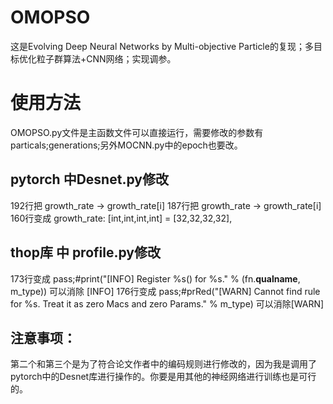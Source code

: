 # OMOPSO
这是Evolving Deep Neural Networks by Multi-objective Particle的复现；多目标优化粒子群算法+CNN网络；实现调参。
# 使用方法
OMOPSO.py文件是主函数文件可以直接运行，需要修改的参数有particals;generations;另外MOCNN.py中的epoch也要改。
## pytorch 中Desnet.py修改
192行把 growth_rate -> growth_rate[i]
187行把 growth_rate -> growth_rate[i]
160行变成 growth_rate: [int,int,int,int] = [32,32,32,32],
## thop库 中 profile.py修改
173行变成 pass;#print("[INFO] Register %s() for %s." % (fn.__qualname__, m_type)) 可以消除 [INFO]
176行变成 pass;#prRed("[WARN] Cannot find rule for %s. Treat it as zero Macs and zero Params." % m_type) 可以消除[WARN]
## 注意事项：
第二个和第三个是为了符合论文作者中的编码规则进行修改的，因为我是调用了pytorch中的Desnet库进行操作的。你要是用其他的神经网络进行训练也是可行的。
